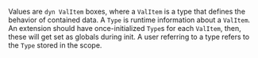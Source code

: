 
Values are `dyn ValItem` boxes, where a `ValItem` is a type that defines the behavior
of contained data. A `Type` is runtime information about a `ValItem`. An extension should have once-initialized
`Type`s for each `ValItem`, then, these will get set as globals during init. A user referring to a type
refers to the `Type` stored in the scope.
